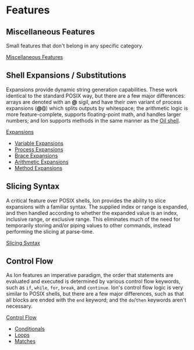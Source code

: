 # Features

## Miscellaneous Features

Small features that don't belong in any specific category.

[Miscellaneous Features](ch03-00-miscellaneous.html)


## Shell Expansions / Substitutions

Expansions provide dynamic string generation capabilities. These work identical to the standard
POSIX way, but there are a few major differences: arrays are denoted with an **@** sigil, and have
their own variant of process expansions (**@()**) which splits outputs by whitespace; the
arithmetic logic is more feature-complete, supports floating-point math, and handles larger
numbers; and Ion supports methods in the same manner as the [Oil shell](http://www.oilshell.org/).

[Expansions](ch05-00-expansions.html)
- [Variable Expansions](ch05-01-variable.html)
- [Process Expansions](ch05-02-process.html)
- [Brace Expansions](ch05-03-brace.html)
- [Arithmetic Expansions](ch05-04-arithmetic.html)
- [Method Expansions](ch05-05-method.html)

## Slicing Syntax

A critical feature over POSIX shells, Ion provides the ability to slice expansions with a familiar
syntax. The supplied index or range is expanded, and then handled according to whether the
expanded value is an index, inclusive range, or exclusive range. This eliminates much of the need
for temporarily storing and/or piping values to other commands, instead performing the slicing at
parse-time.

[Slicing Syntax](ch06-00-slicing.html)

## Control Flow

As Ion features an imperative paradigm, the order that statements are evaluated and executed is
determined by various control flow keywords, such as `if`, `while`, `for`, `break`, and
`continue`. Ion's control flow logic is very similar to POSIX shells, but there are a few major
differences, such as that all blocks are ended with the `end` keyword; and the `do`/`then`
keywords aren't necessary.

[Control Flow](ch07-00-flow.html)
- [Conditionals](ch07-01-conditionals.html)
- [Loops](ch07-02-loops.html)
- [Matches](ch07-03-matches.html)
